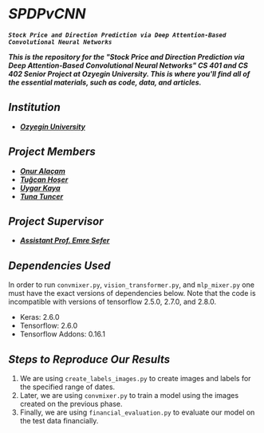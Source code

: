 # **_SPDPvCNN_**

**_`Stock Price and Direction Prediction via Deep Attention-Based Convolutional Neural Networks`_**

**_This is the repository for the "Stock Price and Direction Prediction via Deep Attention-Based Convolutional Neural Networks" CS 401 and CS 402 Senior Project at Ozyegin University. This is where you'll find all of the essential materials, such as code, data, and articles._**

## **_Institution_**

- **_[Ozyegin University](https://www.ozyegin.edu.tr/)_**

## **_Project Members_**

- **_[Onur Alaçam](https://github.com/Onralcm)_**<br/>
- **_[Tuğcan Hoşer](https://github.com/Tugcannn)_**<br/>
- **_[Uygar Kaya](https://github.com/UygarKAYA)_**<br/>
- **_[Tuna Tuncer](https://github.com/kuantuna)_**

## **_Project Supervisor_**

- **_[Assistant Prof. Emre Sefer](http://www.emresefer.com/)_**

## **_Dependencies Used_**

In order to run `convmixer.py`, `vision_transformer.py`, and `mlp_mixer.py` one must have the exact versions of dependencies below. Note that the code is incompatible with versions of tensorflow 2.5.0, 2.7.0, and 2.8.0.

- Keras: 2.6.0
- Tensorflow: 2.6.0
- Tensorflow Addons: 0.16.1

## **_Steps to Reproduce Our Results_**

1. We are using `create_labels_images.py` to create images and labels for the specified range of dates.
2. Later, we are using `convmixer.py` to train a model using the images created on the previous phase.
3. Finally, we are using `financial_evaluation.py` to evaluate our model on the test data financially.
